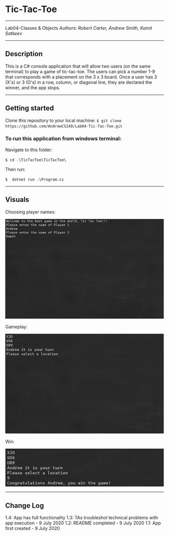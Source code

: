 # Tic-Tac-Toe
---

Lab04-Classes & Objects
*Authors: Robert Carter, Andrew Smith, Kamit Satkeev*

---
## Description

This is a C# console application that will allow two users (on the same terminal) to play a game of tic-tac-toe. The users can pick a number 1-9 that corresponds with a placement on the 3 x 3 board. Once a user has 3 (X's) or 3 (O's) in a row, column, or diagonal line, they are declared the winner, and the app stops. 

---
## Getting started

Clone this repository to your local machine:
`$ git clone https://github.com/AndrewCS149/Lab04-Tic-Tac-Toe.git`

### To run this application from windows terminal:

Navigate to this folder:

`$ cd .\TicTacToe\TicTacToe\`

Then run:

`$  dotnet run .\Program.cs`

---
## Visuals

Choosing player names:

![choose player](TicTacToe/assets/choosePlayer.jpg)

Gameplay:

![Game Play](TicTacToe/assets/gameplay.jpg)

Win:

![Win](TicTacToe/assets/playerWin.jpg)

---
## Change Log
1.4: App has full functionality
1.3: TAs troubleshot technical problems with app execution - 9 July 2020
1.2: README completed - 9 July 2020
1.1: App first created - 9 July 2020
